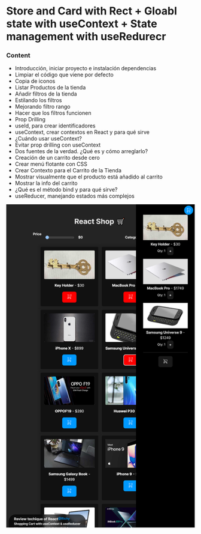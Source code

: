 # Store and Card with Rect + Gloabl state with useContext + State management with useRedurecr


### Content

- Introducción, iniciar proyecto e instalación dependencias
- Limpiar el código que viene por defecto
- Copia de iconos
- Listar Productos de la tienda
- Añadir filtros de la tienda
- Estilando los filtros
- Mejorando filtro rango
- Hacer que los filtros funcionen
- Prop Drilling
- useId, para crear identificadores
- useContext, crear contextos en React y para qué sirve
- ¿Cuándo usar useContext?
- Evitar prop drilling con useContext
- Dos fuentes de la verdad. ¿Qué es y cómo arreglarlo?
- Creación de un carrito desde cero
- Crear menú flotante con CSS
- Crear Contexto para el Carrito de la Tienda
- Mostrar visualmente que el producto está añadido al carrito
- Mostrar la info del carrito
- ¿Qué es el método bind y para qué sirve?
- useReducer, manejando estados más complejos

![Alt text](image.png)